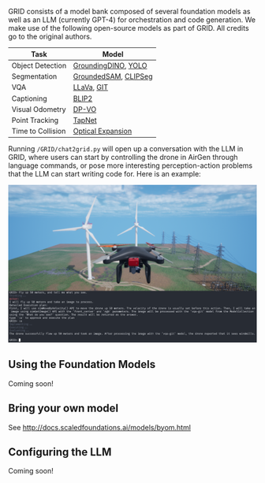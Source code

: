 GRID consists of a model bank composed of several foundation models as well as an LLM (currently GPT-4) for orchestration and code generation. We make use of the following open-source models as part of GRID. All credits go to the original authors.

| Task              | Model |
|-------------------|-------|
| Object Detection  | [GroundingDINO](https://github.com/IDEA-Research/GroundingDINO), [YOLO](https://github.com/ultralytics/ultralytics)      |
| Segmentation      | [GroundedSAM](https://github.com/IDEA-Research/Grounded-Segment-Anything), [CLIPSeg](https://github.com/timojl/clipseg)      |
| VQA               | [LLaVa](https://github.com/haotian-liu/LLaVA), [GIT](https://huggingface.co/microsoft/git-base-textvqa)      |
| Captioning        | [BLIP2](https://huggingface.co/Salesforce/blip2-opt-2.7b)      |
| Visual Odometry   | [DP-VO](https://github.com/princeton-vl/DPVO)      |
| Point Tracking    | [TapNet](https://github.com/google-deepmind/tapnet)      |
| Time to Collision | [Optical Expansion](https://github.com/gengshan-y/expansion)      |

Running `/GRID/chat2grid.py` will open up a conversation with the LLM in GRID, where users can start by controlling the drone in AirGen through language commands, or pose more interesting perception-action problems that the LLM can start writing code for. Here is an example: 

![A picture of the AirGen simulator and the GRID interface together](../assets/grid_interface.png)

## Using the Foundation Models

Coming soon!

## Bring your own model

See http://docs.scaledfoundations.ai/models/byom.html

## Configuring the LLM

Coming soon! 
